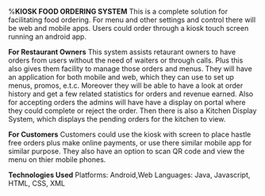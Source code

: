 
%**KIOSK FOOD ORDERING SYSTEM**
This is a complete solution for facilitating food ordering. For menu and other settings and control there will be web and mobile apps. Users could order through a kiosk touch screen running an android app.

**For Restaurant Owners**
This system assists retaurant owners to have orders from users without the need of waiters or through calls. Plus this also gives them facility to manage those orders and menus. They will have an application for both mobile and web, which they can use to set up menus, promos, e.t.c. Moreover they will be able to have a look at order history and get a few related statistics for orders and revenue earned.
Also for accepting orders the admins will have have a display on portal where they could complete or reject the order. Then there is also a Kitchen Display System, which displays the pending orders for the kitchen to view.

**For Customers**
Customers could use the kiosk with screen to place hastle free orders plus make online payments, or use there similar mobile app for similar purpose. They also have an option to scan QR code and view the menu on thier mobile phones.

**Technologies Used**
Platforms: Android,Web
Languages: Java, Javascript, HTML, CSS, XML
